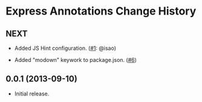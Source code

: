 Express Annotations Change History
==================================

NEXT
----

* Added JS Hint configuration. ([#1][]: @isao)

* Added "modown" keywork to package.json. ([#6][])


[#1]: https://github.com/yahoo/express-annotations/issues/1
[#6]: https://github.com/yahoo/express-annotations/issues/6


0.0.1 (2013-09-10)
------------------

* Initial release.

